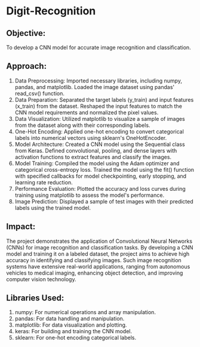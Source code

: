 # Digit-Recognition
## Objective: 
To develop a CNN model for accurate image recognition and classification.

## Approach:
1. Data Preprocessing: Imported necessary libraries, including numpy, pandas, and matplotlib. Loaded the image dataset using pandas' read_csv() function.
2. Data Preparation: Separated the target labels (y_train) and input features (x_train) from the dataset. Reshaped the input features to match the CNN model requirements and normalized the pixel values.
3. Data Visualization: Utilized matplotlib to visualize a sample of images from the dataset along with their corresponding labels.
4. One-Hot Encoding: Applied one-hot encoding to convert categorical labels into numerical vectors using sklearn's OneHotEncoder.
5. Model Architecture: Created a CNN model using the Sequential class from Keras. Defined convolutional, pooling, and dense layers with activation functions to extract features and classify the images.
6. Model Training: Compiled the model using the Adam optimizer and categorical cross-entropy loss. Trained the model using the fit() function with specified callbacks for model checkpointing, early stopping, and learning rate reduction.
7. Performance Evaluation: Plotted the accuracy and loss curves during training using matplotlib to assess the model's performance.
8. Image Prediction: Displayed a sample of test images with their predicted labels using the trained model.

## Impact:
The project demonstrates the application of Convolutional Neural Networks (CNNs) for image recognition and classification tasks. By developing a CNN model and training it on a labeled dataset, the project aims to achieve high accuracy in identifying and classifying images. Such image recognition systems have extensive real-world applications, ranging from autonomous vehicles to medical imaging, enhancing object detection, and improving computer vision technology.

## Libraries Used:
1. numpy: For numerical operations and array manipulation.
2. pandas: For data handling and manipulation.
3. matplotlib: For data visualization and plotting.
4. keras: For building and training the CNN model.
5. sklearn: For one-hot encoding categorical labels.
